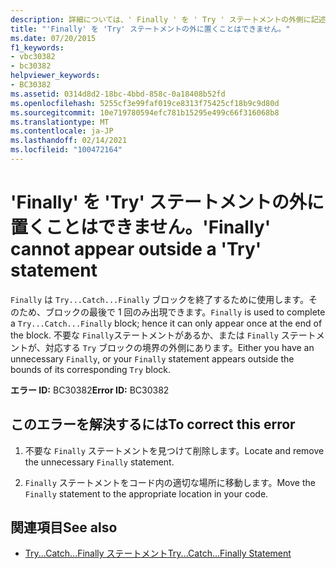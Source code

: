 ```yaml
---
description: 詳細については、' Finally ' を ' Try ' ステートメントの外側に記述することはできません
title: "'Finally' を 'Try' ステートメントの外に置くことはできません。"
ms.date: 07/20/2015
f1_keywords:
- vbc30382
- bc30382
helpviewer_keywords:
- BC30382
ms.assetid: 0314d8d2-18bc-4bbd-858c-0a18408b52fd
ms.openlocfilehash: 5255cf3e99faf019ce8313f75425cf18b9c9d80d
ms.sourcegitcommit: 10e719780594efc781b15295e499c66f316068b8
ms.translationtype: MT
ms.contentlocale: ja-JP
ms.lasthandoff: 02/14/2021
ms.locfileid: "100472164"
---
```

# <a name="finally-cannot-appear-outside-a-try-statement"></a><span data-ttu-id="9f5c9-103">'Finally' を 'Try' ステートメントの外に置くことはできません。</span><span class="sxs-lookup"><span data-stu-id="9f5c9-103">'Finally' cannot appear outside a 'Try' statement</span></span>

<span data-ttu-id="9f5c9-104">`Finally` は `Try...Catch...Finally` ブロックを終了するために使用します。そのため、ブロックの最後で 1 回のみ出現できます。</span><span class="sxs-lookup"><span data-stu-id="9f5c9-104">`Finally` is used to complete a `Try...Catch...Finally` block; hence it can only appear once at the end of the block.</span></span> <span data-ttu-id="9f5c9-105">不要な `Finally`ステートメントがあるか、または `Finally` ステートメントが、対応する `Try` ブロックの境界の外側にあります。</span><span class="sxs-lookup"><span data-stu-id="9f5c9-105">Either you have an unnecessary `Finally`, or your `Finally` statement appears outside the bounds of its corresponding `Try` block.</span></span>  
  
 <span data-ttu-id="9f5c9-106">**エラー ID:** BC30382</span><span class="sxs-lookup"><span data-stu-id="9f5c9-106">**Error ID:** BC30382</span></span>  
  
## <a name="to-correct-this-error"></a><span data-ttu-id="9f5c9-107">このエラーを解決するには</span><span class="sxs-lookup"><span data-stu-id="9f5c9-107">To correct this error</span></span>  
  
1. <span data-ttu-id="9f5c9-108">不要な `Finally` ステートメントを見つけて削除します。</span><span class="sxs-lookup"><span data-stu-id="9f5c9-108">Locate and remove the unnecessary `Finally` statement.</span></span>  
  
2. <span data-ttu-id="9f5c9-109">`Finally` ステートメントをコード内の適切な場所に移動します。</span><span class="sxs-lookup"><span data-stu-id="9f5c9-109">Move the `Finally` statement to the appropriate location in your code.</span></span>  
  
## <a name="see-also"></a><span data-ttu-id="9f5c9-110">関連項目</span><span class="sxs-lookup"><span data-stu-id="9f5c9-110">See also</span></span>

- [<span data-ttu-id="9f5c9-111">Try...Catch...Finally ステートメント</span><span class="sxs-lookup"><span data-stu-id="9f5c9-111">Try...Catch...Finally Statement</span></span>](../language-reference/statements/try-catch-finally-statement.md)
